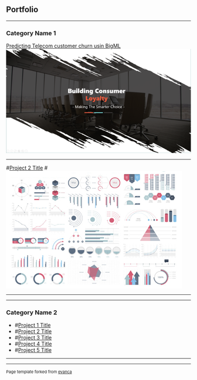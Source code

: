 ## Portfolio

---

### Category Name 1 

[Predicting Telecom customer churn usin BigML](/pdf/bigML1.pdf)
<img src="images/BigML_1.png?raw=true"/>

---
#[Project 2 Title](/pdf/sample_presentation.pdf)
#<img src="images/dummy_thumbnail.jpg?raw=true"/>

---


---

### Category Name 2

- #[Project 1 Title](http://example.com/)
- #[Project 2 Title](http://example.com/)
- #[Project 3 Title](http://example.com/)
- #[Project 4 Title](http://example.com/)
- #[Project 5 Title](http://example.com/)

---




---
<p style="font-size:11px">Page template forked from <a href="https://github.com/evanca/quick-portfolio">evanca</a></p>
<!-- Remove above link if you don't want to attibute -->
